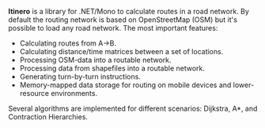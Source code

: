 **Itinero** is a library for .NET/Mono to calculate routes in a road network. By default the routing network is based on OpenStreetMap (OSM) but it's possible to load any road network. The most important features:

- Calculating routes from A->B.
- Calculating distance/time matrices between a set of locations.
- Processing OSM-data into a routable network.
- Processing data from shapefiles into a routable network.
- Generating turn-by-turn instructions.
- Memory-mapped data storage for routing on mobile devices and lower-resource environments.

Several algorithms are implemented for different scenarios: Dijkstra, A*, and Contraction Hierarchies.
